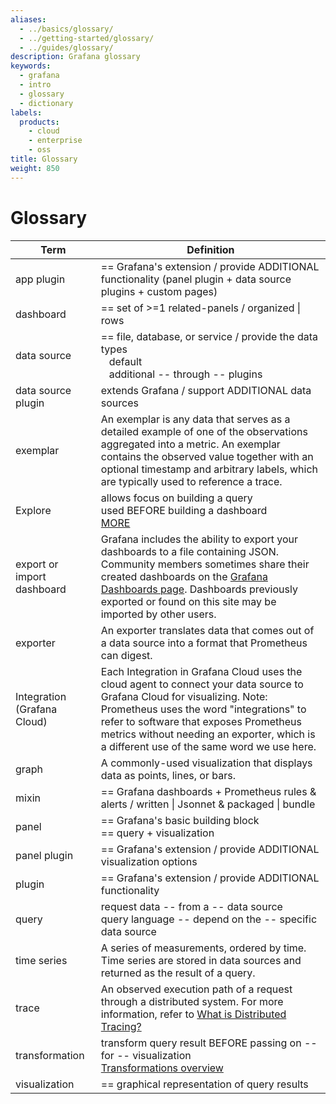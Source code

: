 ```yaml
---
aliases:
  - ../basics/glossary/
  - ../getting-started/glossary/
  - ../guides/glossary/
description: Grafana glossary
keywords:
  - grafana
  - intro
  - glossary
  - dictionary
labels:
  products:
    - cloud
    - enterprise
    - oss
title: Glossary
weight: 850
---
```


# Glossary

| Term                        | Definition                                                                                                                                                                                                                                                                                                  |
|-----------------------------|-------------------------------------------------------------------------------------------------------------------------------------------------------------------------------------------------------------------------------------------------------------------------------------------------------------|
| app plugin                  | == Grafana's extension / provide ADDITIONAL functionality (panel plugin + data source plugins + custom pages)                                                                                                                                                                                               |
| dashboard                   | == set of >=1 related-panels / organized \| rows                                                                                                                                                                                                                                                            |
| data source                 | == file, database, or service / provide the data <br/> types <br/> &nbsp;&nbsp; default <br/> &nbsp;&nbsp; additional -- through -- plugins                                                                                                                                                                 |
| data source plugin          | extends Grafana / support ADDITIONAL data sources                                                                                                                                                                                                                                                           |
| exemplar                    | An exemplar is any data that serves as a detailed example of one of the observations aggregated into a metric. An exemplar contains the observed value together with an optional timestamp and arbitrary labels, which are typically used to reference a trace.                                             |
| Explore                     | allows focus on building a query <br/> used BEFORE building a dashboard <br/> [MORE](https://grafana.com/docs/grafana/latest/explore)                                                                                                                                                                       |
| export or import dashboard  | Grafana includes the ability to export your dashboards to a file containing JSON. Community members sometimes share their created dashboards on the [Grafana Dashboards page](https://grafana.com/grafana/dashboards). Dashboards previously exported or found on this site may be imported by other users. |
| exporter                    | An exporter translates data that comes out of a data source into a format that Prometheus can digest.                                                                                                                                                                                                       |
| Integration (Grafana Cloud) | Each Integration in Grafana Cloud uses the cloud agent to connect your data source to Grafana Cloud for visualizing. Note: Prometheus uses the word "integrations" to refer to software that exposes Prometheus metrics without needing an exporter, which is a different use of the same word we use here. |
| graph                       | A commonly-used visualization that displays data as points, lines, or bars.                                                                                                                                                                                                                                 |
| mixin                       | == Grafana dashboards + Prometheus rules & alerts / written \| Jsonnet & packaged \| bundle                                                                                                                                                                                                                 |
| panel                       | == Grafana's basic building block <br/> == query + visualization                                                                                                                                                                                                                                            |
| panel plugin                | == Grafana's extension / provide ADDITIONAL visualization options                                                                                                                                                                                                                                           |
| plugin                      | == Grafana's extension / provide ADDITIONAL functionality                                                                                                                                                                                                                                                   |
| query                       | request data -- from a -- data source <br/> query language -- depend on the -- specific data source                                                                                                                                                                                                         |
| time series                 | A series of measurements, ordered by time. Time series are stored in data sources and returned as the result of a query.                                                                                                                                                                                    |
| trace                       | An observed execution path of a request through a distributed system. For more information, refer to [What is Distributed Tracing?](https://opentracing.io/docs/overview/what-is-tracing/)                                                                                                                  |
| transformation              | transform query result BEFORE passing on -- for -- visualization <br/> [Transformations overview](/grafana/docs/sources/panels-visualizations/query-transform-data)                                                                                                                                         |
| visualization               | == graphical representation of query results                                                                                                                                                                                                                                                                |

